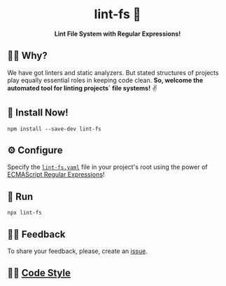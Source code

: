 <div align="center">

# lint-fs 📐

**Lint File System with Regular Expressions!**

</div>

## 🙋🏼 Why?

We have got linters and static analyzers. But stated structures of projects play equally essential roles in keeping code clean. **So, welcome the automated tool for linting projects` file systems!** ✌️

## 📀 Install Now!

```
npm install --save-dev lint-fs
```

## ⚙️ Configure

Specify the [`lint-fs.yaml`](lint-fs.yaml) file in your project's root using the power of [ECMAScript Regular Expressions](https://regex101.com/)!

## 🚀 Run

```
npx lint-fs
```

## 🤝🏼 Feedback

To share your feedback, please, create an [issue](https://github.com/eshekak/lint-fs/issues).

## 💅🏻 [Code Style](./CODE_STYLE.md)
